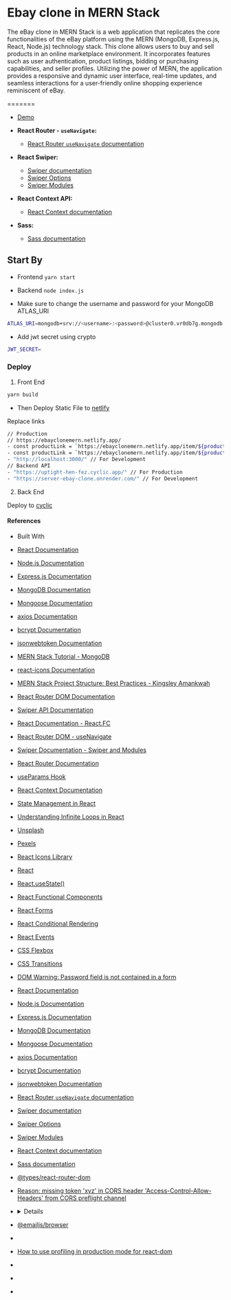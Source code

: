 # Ebay clone in MERN Stack

<p>The eBay clone in MERN Stack is a web application that replicates the core functionalities of the eBay platform using the MERN (MongoDB, Express.js, React, Node.js) technology stack. This clone allows users to buy and sell products in an online marketplace environment. It incorporates features such as user authentication, product listings, bidding or purchasing capabilities, and seller profiles. Utilizing the power of MERN, the application provides a responsive and dynamic user interface, real-time updates, and seamless interactions for a user-friendly online shopping experience reminiscent of eBay.</p>
=======

- [Demo](https://ebay-clone-mern-stack.vercel.app/)

- **React Router - `useNavigate`:**
  - [React Router `useNavigate` documentation](https://reactrouter.com/web/api/useNavigate)
- **React Swiper:**
  - [Swiper documentation](https://swiperjs.com/react)
  - [Swiper Options](https://swiperjs.com/swiper-api#parameters)
  - [Swiper Modules](https://swiperjs.com/swiper-api/modules)
- **React Context API:**
  - [React Context documentation](https://reactjs.org/docs/context.html)
- **Sass:**
  - [Sass documentation](https://sass-lang.com/documentation)

## Start By

- Frontend
  `yarn start`

- Backend
  `node index.js`

- Make sure to change the username and password for your MongoDB ATLAS_URI

```bash
ATLAS_URI=mongodb+srv://<username>:<password>@cluster0.vr0db7g.mongodb.net/?retryWrites=true&w=majority

```

- Add jwt secret using crypto

```bash
JWT_SECRET=
```

### Deploy

1. Front End

```bash
yarn build
```

- Then Deploy Static File to [netlify](https://app.netlify.com/)

Replace links

```bash
// Production
// https://ebayclonemern.netlify.app/
- const productLink = `https://ebayclonemern.netlify.app/item/${product?._id}`;
- const productLink = `https://ebayclonemern.netlify.app/item/${product?._id}`;
- "http://localhost:3000/" // For Development
// Backend API
- "https://uptight-hen-fez.cyclic.app/" // For Production
- "https://server-ebay-clone.onrender.com/" // For Development
```

2. Back End

Deploy to [cyclic](https://www.cyclic.sh/)

#### References

- Built With
- [React Documentation](https://reactjs.org/)
- [Node.js Documentation](https://nodejs.org/)
- [Express.js Documentation](https://expressjs.com/)
- [MongoDB Documentation](https://docs.mongodb.com/)
- [Mongoose Documentation](https://mongoosejs.com/)
- [axios Documentation](https://axios-http.com/)
- [bcrypt Documentation](https://www.npmjs.com/package/bcrypt)
- [jsonwebtoken Documentation](https://www.npmjs.com/package/jsonwebtoken)

- [MERN Stack Tutorial - MongoDB](https://www.mongodb.com/languages/mern-stack-tutorial)
- [react-icons Documentation](https://react-icons.github.io/)
- [MERN Stack Project Structure: Best Practices - Kingsley Amankwah](https://dev.to/kingsley/mern-stack-project-structure-best-practices-2adk)
- [React Router DOM Documentation](https://reactrouter.com/web/guides/quick-start)
- [Swiper API Documentation](https://swiperjs.com/swiper-api)
- [React Documentation - React.FC](https://reactjs.org/docs/hooks-faq.html#should-i-use-function-component-or-class-component)
- [React Router DOM - useNavigate](https://reactrouter.com/web/api/Navigate)
- [Swiper Documentation - Swiper and Modules](https://swiperjs.com/react)
- [React Router Documentation](https://reactrouter.com/)
- [useParams Hook](https://reactrouter.com/web/api/Hooks/useparams)
- [React Context Documentation](https://reactjs.org/docs/context.html)
- [State Management in React](https://reactjs.org/docs/state-and-lifecycle.html)
- [Understanding Infinite Loops in React](https://reactjs.org/docs/hooks-effect.html#tip-optimizing-performance-by-skipping-effects)
- [Unsplash](https://unsplash.com/)
- [Pexels](https://www.pexels.com/)
- [React Icons Library](https://react-icons.github.io/react-icons/)
- [React](https://reactjs.org/)
- [React.useState()](https://reactjs.org/docs/hooks-state.html)
- [React Functional Components](https://reactjs.org/docs/components-and-props.html#function-and-class-components)
- [React Forms](https://reactjs.org/docs/forms.html)
- [React Conditional Rendering](https://reactjs.org/docs/conditional-rendering.html)
- [React Events](https://reactjs.org/docs/handling-events.html)
- [CSS Flexbox](https://developer.mozilla.org/en-US/docs/Web/CSS/CSS_Flexible_Box_Layout)
- [CSS Transitions](https://developer.mozilla.org/en-US/docs/Web/CSS/CSS_Transitions)
- [DOM Warning: Password field is not contained in a form](https://goo.gl/9p2vKq)
- [React Documentation](https://reactjs.org/)
- [Node.js Documentation](https://nodejs.org/)
- [Express.js Documentation](https://expressjs.com/)
- [MongoDB Documentation](https://docs.mongodb.com/)
- [Mongoose Documentation](https://mongoosejs.com/)
- [axios Documentation](https://axios-http.com/)
- [bcrypt Documentation](https://www.npmjs.com/package/bcrypt)
- [jsonwebtoken Documentation](https://www.npmjs.com/package/jsonwebtoken)
- [React Router `useNavigate` documentation](https://reactrouter.com/web/api/useNavigate)
- [Swiper documentation](https://swiperjs.com/react)
- [Swiper Options](https://swiperjs.com/swiper-api#parameters)
- [Swiper Modules](https://swiperjs.com/swiper-api/modules)
- [React Context documentation](https://reactjs.org/docs/context.html)
- [Sass documentation](https://sass-lang.com/documentation)
- [@types/react-router-dom](https://www.npmjs.com/package/@types/react-router-dom)
- [Reason: missing token 'xyz' in CORS header 'Access-Control-Allow-Headers' from CORS preflight channel](https://developer.mozilla.org/en-US/docs/Web/HTTP/CORS/Errors/CORSMissingAllowHeaderFromPreflight)
- [<details>: The Details disclosure element](https://developer.mozilla.org/en-US/docs/Web/HTML/Element/details)
- [@emailjs/browser](https://www.emailjs.com/docs/examples/reactjs/)
- [<Profiler>](https://react.dev/reference/react/Profiler)
- [ How to use profiling in production mode for react-dom ](https://gist.github.com/bvaughn/25e6233aeb1b4f0cdb8d8366e54a3977)
- []()
- []()
- []()
